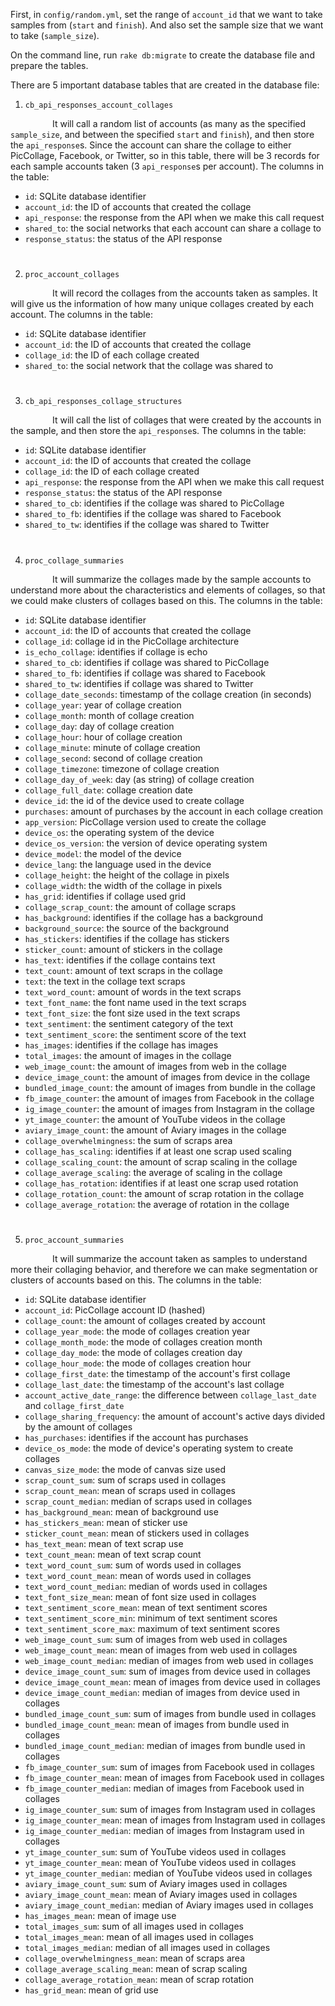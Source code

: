 First, in `config/random.yml`, set the range of `account_id` that we want to take samples from (`start` and `finish`).
And also set the sample size that we want to take (`sample_size`).

On the command line, run `rake db:migrate` to create the database file and prepare the tables.

There are 5 important database tables that are created in the database file:

1. `cb_api_responses_account_collages`

&nbsp;&nbsp;&nbsp;&nbsp;&nbsp;&nbsp;&nbsp;&nbsp;&nbsp;&nbsp;&nbsp;&nbsp;&nbsp;&nbsp;&nbsp;&nbsp;&nbsp;It will call a random list of accounts (as many as the specified `sample_size`, and between the specified `start` and `finish`), and then store the `api_response`s.
Since the account can share the collage to either PicCollage, Facebook, or Twitter, so in this table, there will be 3 records for each sample accounts taken (3 `api_response`s per account).
The columns in the table:

- `id`: SQLite database identifier
- `account_id`: the ID of accounts that created the collage
- `api_response`: the response from the API when we make this call request
- `shared_to`: the social networks that each account can share a collage to
- `response_status`: the status of the API response
#
2. `proc_account_collages`

&nbsp;&nbsp;&nbsp;&nbsp;&nbsp;&nbsp;&nbsp;&nbsp;&nbsp;&nbsp;&nbsp;&nbsp;&nbsp;&nbsp;&nbsp;&nbsp;&nbsp;It will record the collages from the accounts taken as samples. It will give us the information of how many unique collages created by each account. The columns in the table:

- `id`: SQLite database identifier
- `account_id`: the ID of accounts that created the collage
- `collage_id`: the ID of each collage created
- `shared_to`: the social network that the collage was shared to
#
3. `cb_api_responses_collage_structures`

&nbsp;&nbsp;&nbsp;&nbsp;&nbsp;&nbsp;&nbsp;&nbsp;&nbsp;&nbsp;&nbsp;&nbsp;&nbsp;&nbsp;&nbsp;&nbsp;&nbsp;It will call the list of collages that were created by the accounts in the sample, and then store the `api_response`s. The columns in the table:

- `id`: SQLite database identifier
- `account_id`: the ID of accounts that created the collage
- `collage_id`: the ID of each collage created
- `api_response`: the response from the API when we make this call request
- `response_status`: the status of the API response
- `shared_to_cb`: identifies if the collage was shared to PicCollage
- `shared_to_fb`: identifies if the collage was shared to Facebook
- `shared_to_tw`: identifies if the collage was shared to Twitter
#
4. `proc_collage_summaries`

&nbsp;&nbsp;&nbsp;&nbsp;&nbsp;&nbsp;&nbsp;&nbsp;&nbsp;&nbsp;&nbsp;&nbsp;&nbsp;&nbsp;&nbsp;&nbsp;&nbsp;It will summarize the collages made by the sample accounts to understand more about the characteristics and elements of collages, so that we could make clusters of collages based on this.
The columns in the table:

- `id`: SQLite database identifier
- `account_id`: the ID of accounts that created the collage
- `collage_id`: collage id in the PicCollage architecture
- `is_echo_collage`: identifies if collage is echo
- `shared_to_cb`: identifies if collage was shared to PicCollage
- `shared_to_fb`: identifies if collage was shared to Facebook
- `shared_to_tw`: identifies if collage was shared to Twitter
- `collage_date_seconds`: timestamp of the collage creation (in seconds)
- `collage_year`: year of collage creation
- `collage_month`: month of collage creation
- `collage_day`: day of collage creation
- `collage_hour`: hour of collage creation
- `collage_minute`: minute of collage creation
- `collage_second`: second of collage creation
- `collage_timezone`: timezone of collage creation
- `collage_day_of_week`: day (as string) of collage creation
- `collage_full_date`: collage creation date
- `device_id`: the id of the device used to create collage
- `purchases`: amount of purchases by the account in each collage creation
- `app_version`: PicCollage version used to create the collage
- `device_os`: the operating system of the device
- `device_os_version`: the version of device operating system
- `device_model`: the model of the device
- `device_lang`: the language used in the device
- `collage_height`: the height of the collage in pixels
- `collage_width`: the width of the collage in pixels
- `has_grid`: identifies if collage used grid
- `collage_scrap_count`: the amount of collage scraps
- `has_background`: identifies if the collage has a background
- `background_source`: the source of the background
- `has_stickers`: identifies if the collage has stickers
- `sticker_count`: amount of stickers in the collage
- `has_text`: identifies if the collage contains text
- `text_count`: amount of text scraps in the collage
- `text`: the text in the collage text scraps
- `text_word_count`: amount of words in the text scraps
- `text_font_name`: the font name used in the text scraps
- `text_font_size`: the font size used in the text scraps
- `text_sentiment`: the sentiment category of the text
- `text_sentiment_score`: the sentiment score of the text
- `has_images`: identifies if the collage has images
- `total_images`: the amount of images in the collage
- `web_image_count`: the amount of images from web in the collage
- `device_image_count`: the amount of images from device in the collage
- `bundled_image_count`: the amount of images from bundle in the collage
- `fb_image_counter`: the amount of images from Facebook in the collage
- `ig_image_counter`: the amount of images from Instagram in the collage
- `yt_image_counter`: the amount of YouTube videos in the collage
- `aviary_image_count`: the amount of Aviary images in the collage
- `collage_overwhelmingness`: the sum of scraps area
- `collage_has_scaling`: identifies if at least one scrap used scaling
- `collage_scaling_count`: the amount of scrap scaling in the collage
- `collage_average_scaling`: the average of scaling in the collage
- `collage_has_rotation`: identifies if at least one scrap used rotation
- `collage_rotation_count`: the amount of scrap rotation in the collage
- `collage_average_rotation`: the average of rotation in the collage
#
5. `proc_account_summaries`

&nbsp;&nbsp;&nbsp;&nbsp;&nbsp;&nbsp;&nbsp;&nbsp;&nbsp;&nbsp;&nbsp;&nbsp;&nbsp;&nbsp;&nbsp;&nbsp;&nbsp;It will summarize the account taken as samples to understand more their collaging behavior, and therefore we can make segmentation or clusters of accounts based on this.
The columns in the table:
- `id`: SQLite database identifier
- `account_id`: PicCollage account ID (hashed)
- `collage_count`: the amount of collages created by account
- `collage_year_mode`: the mode of collages creation year
- `collage_month_mode`: the mode of collages creation month
- `collage_day_mode`: the mode of collages creation day
- `collage_hour_mode`: the mode of collages creation hour
- `collage_first_date`: the timestamp of the account's first collage
- `collage_last_date`: the timestamp of the account's last collage
- `account_active_date_range`: the difference between `collage_last_date` and `collage_first_date`
- `collage_sharing_frequency`: the amount of account's active days divided by the amount of collages
- `has_purchases`: identifies if the account has purchases
- `device_os_mode`: the mode of device's operating system to create collages
- `canvas_size_mode`: the mode of canvas size used
- `scrap_count_sum`: sum of scraps used in collages
- `scrap_count_mean`: mean of scraps used in collages
- `scrap_count_median`: median of scraps used in collages
- `has_background_mean`: mean of background use
- `has_stickers_mean`: mean of sticker use
- `sticker_count_mean`: mean of stickers used in collages
- `has_text_mean`: mean of text scrap use
- `text_count_mean`: mean of text scrap count
- `text_word_count_sum`: sum of words used in collages
- `text_word_count_mean`: mean of words used in collages
- `text_word_count_median`: median of words used in collages
- `text_font_size_mean`: mean of font size used in collages
- `text_sentiment_score_mean`: mean of text sentiment scores
- `text_sentiment_score_min`: minimum of text sentiment scores
- `text_sentiment_score_max`: maximum of text sentiment scores
- `web_image_count_sum`: sum of images from web used in collages
- `web_image_count_mean`: mean of images from web used in collages
- `web_image_count_median`: median of images from web used in collages
- `device_image_count_sum`: sum of images from device used in collages
- `device_image_count_mean`: mean of images from device used in collages
- `device_image_count_median`: median of images from device used in collages
- `bundled_image_count_sum`: sum of images from bundle used in collages
- `bundled_image_count_mean`: mean of images from bundle used in collages
- `bundled_image_count_median`: median of images from bundle used in collages
- `fb_image_counter_sum`: sum of images from Facebook used in collages
- `fb_image_counter_mean`: mean of images from Facebook used in collages
- `fb_image_counter_median`: median of images from Facebook used in collages
- `ig_image_counter_sum`: sum of images from Instagram used in collages
- `ig_image_counter_mean`: mean of images from Instagram used in collages
- `ig_image_counter_median`: median of images from Instagram used in collages
- `yt_image_counter_sum`: sum of YouTube videos used in collages
- `yt_image_counter_mean`: mean of YouTube videos used in collages
- `yt_image_counter_median`: median of YouTube videos used in collages
- `aviary_image_count_sum`: sum of Aviary images used in collages
- `aviary_image_count_mean`: mean of Aviary images used in collages
- `aviary_image_count_median`: median of Aviary images used in collages
- `has_images_mean`: mean of image use
- `total_images_sum`: sum of all images used in collages
- `total_images_mean`: mean of all images used in collages
- `total_images_median`: median of all images used in collages
- `collage_overwhelmingness_mean`: mean of scraps area
- `collage_average_scaling_mean`: mean of scrap scaling
- `collage_average_rotation_mean`: mean of scrap rotation
- `has_grid_mean`: mean of grid use
